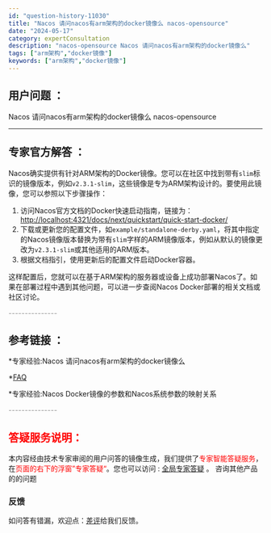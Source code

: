 ```yaml
---
id: "question-history-11030"
title: "Nacos 请问nacos有arm架构的docker镜像么 nacos-opensource"
date: "2024-05-17"
category: expertConsultation
description: "nacos-opensource Nacos 请问nacos有arm架构的docker镜像么"
tags: ["arm架构","docker镜像"]
keywords: ["arm架构","docker镜像"]
---
```


## 用户问题 ： 
 Nacos 请问nacos有arm架构的docker镜像么 nacos-opensource 

---------------
## 专家官方解答 ：

Nacos确实提供有针对ARM架构的Docker镜像。您可以在社区中找到带有`slim`标识的镜像版本，例如`v2.3.1-slim`，这些镜像是专为ARM架构设计的。要使用此镜像，您可以参照以下步骤操作：

1. 访问Nacos官方文档的Docker快速启动指南，链接为：[http://localhost:4321/docs/next/quickstart/quick-start-docker/](http://localhost:4321/docs/next/quickstart/quick-start-docker/)
2. 下载或更新您的配置文件，如`example/standalone-derby.yaml`，将其中指定的Nacos镜像版本替换为带有`slim`字样的ARM镜像版本，例如从默认的镜像更改为`v2.3.1-slim`或其他适用的ARM版本。
3. 根据文档指引，使用更新后的配置文件启动Docker容器。

这样配置后，您就可以在基于ARM架构的服务器或设备上成功部署Nacos了。如果在部署过程中遇到其他问题，可以进一步查阅Nacos Docker部署的相关文档或社区讨论。


<font color="#949494">---------------</font> 


## 参考链接 ：

*专家经验:Nacos 请问nacos有arm架构的docker镜像么 
 
 *[FAQ](https://nacos.io/docs/latest/guide/user/faq)
 
 *专家经验:Nacos Docker镜像的参数和Nacos系统参数的映射关系 


 <font color="#949494">---------------</font> 
 


## <font color="#FF0000">答疑服务说明：</font> 

本内容经由技术专家审阅的用户问答的镜像生成，我们提供了<font color="#FF0000">专家智能答疑服务</font>，在<font color="#FF0000">页面的右下的浮窗”专家答疑“</font>。您也可以访问 : [全局专家答疑](https://opensource.alibaba.com/chatBot) 。 咨询其他产品的的问题

### 反馈
如问答有错漏，欢迎点：[差评](https://ai.nacos.io/user/feedbackByEnhancerGradePOJOID?enhancerGradePOJOId=13719)给我们反馈。
